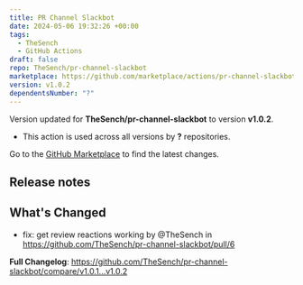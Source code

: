 ```yaml
---
title: PR Channel Slackbot
date: 2024-05-06 19:32:26 +00:00
tags:
  - TheSench
  - GitHub Actions
draft: false
repo: TheSench/pr-channel-slackbot
marketplace: https://github.com/marketplace/actions/pr-channel-slackbot
version: v1.0.2
dependentsNumber: "?"
---
```



Version updated for **TheSench/pr-channel-slackbot** to version **v1.0.2**.
- This action is used across all versions by **?** repositories.

Go to the [GitHub Marketplace](https://github.com/marketplace/actions/pr-channel-slackbot) to find the latest changes.

## Release notes

## What's Changed
* fix: get review reactions working by @TheSench in https://github.com/TheSench/pr-channel-slackbot/pull/6


**Full Changelog**: https://github.com/TheSench/pr-channel-slackbot/compare/v1.0.1...v1.0.2
